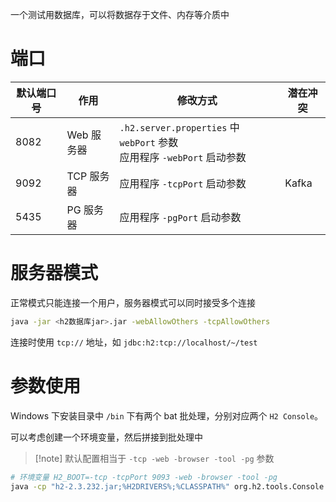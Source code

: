 一个测试用数据库，可以将数据存于文件、内存等介质中

# 端口

| 默认端口号 | 作用      | 修改方式                                                           | 潜在冲突  |
| ----- | ------- | -------------------------------------------------------------- | ----- |
| 8082  | Web 服务器 | `.h2.server.properties` 中 `webPort` 参数<br>应用程序 `-webPort` 启动参数 |       |
| 9092  | TCP 服务器 | 应用程序 `-tcpPort` 启动参数                                           | Kafka |
| 5435  | PG 服务器  | 应用程序 `-pgPort` 启动参数                                            |       |

# 服务器模式

正常模式只能连接一个用户，服务器模式可以同时接受多个连接

```bash
java -jar <h2数据库jar>.jar -webAllowOthers -tcpAllowOthers
```

连接时使用 `tcp://` 地址，如 `jdbc:h2:tcp://localhost/~/test`

# 参数使用

Windows 下安装目录中 `/bin` 下有两个 bat 批处理，分别对应两个 `H2 Console`。

可以考虑创建一个环境变量，然后拼接到批处理中

> [!note] 默认配置相当于 `-tcp -web -browser -tool -pg` 参数

```bash
# 环境变量 H2_BOOT=-tcp -tcpPort 9093 -web -browser -tool -pg
java -cp "h2-2.3.232.jar;%H2DRIVERS%;%CLASSPATH%" org.h2.tools.Console %H2_BOOT% %*
```
